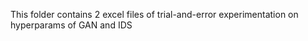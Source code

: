 This folder contains 2 excel files of trial-and-error experimentation on hyperparams of GAN and IDS
